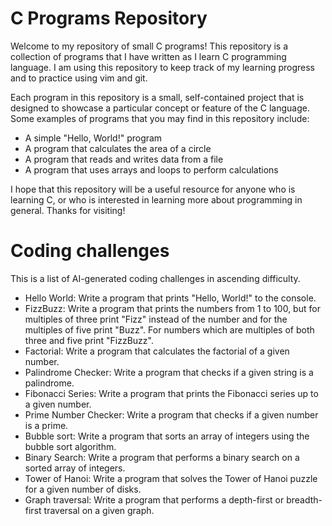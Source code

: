 # C Programs Repository

Welcome to my repository of small C programs! This repository is a collection of programs that I have written as I learn C programming language. I am using this repository to keep track of my learning progress and to practice using vim and git.

Each program in this repository is a small, self-contained project that is designed to showcase a particular concept or feature of the C language. Some examples of programs that you may find in this repository include:

 *   A simple "Hello, World!" program
 *   A program that calculates the area of a circle
 *   A program that reads and writes data from a file
 *   A program that uses arrays and loops to perform calculations

I hope that this repository will be a useful resource for anyone who is learning C, or who is interested in learning more about programming in general. Thanks for visiting!

# Coding challenges

This is a list of AI-generated coding challenges in ascending difficulty.

*    Hello World: Write a program that prints "Hello, World!" to the console.
*    FizzBuzz: Write a program that prints the numbers from 1 to 100, but for multiples of three print "Fizz" instead of the number and for the multiples of five print "Buzz". For numbers which are multiples of both three and five print "FizzBuzz".
*    Factorial: Write a program that calculates the factorial of a given number.
*    Palindrome Checker: Write a program that checks if a given string is a palindrome.
*    Fibonacci Series: Write a program that prints the Fibonacci series up to a given number.
*    Prime Number Checker: Write a program that checks if a given number is a prime.
*    Bubble sort: Write a program that sorts an array of integers using the bubble sort algorithm.
*    Binary Search: Write a program that performs a binary search on a sorted array of integers.
*    Tower of Hanoi: Write a program that solves the Tower of Hanoi puzzle for a given number of disks.
*    Graph traversal: Write a program that performs a depth-first or breadth-first traversal on a given graph.
